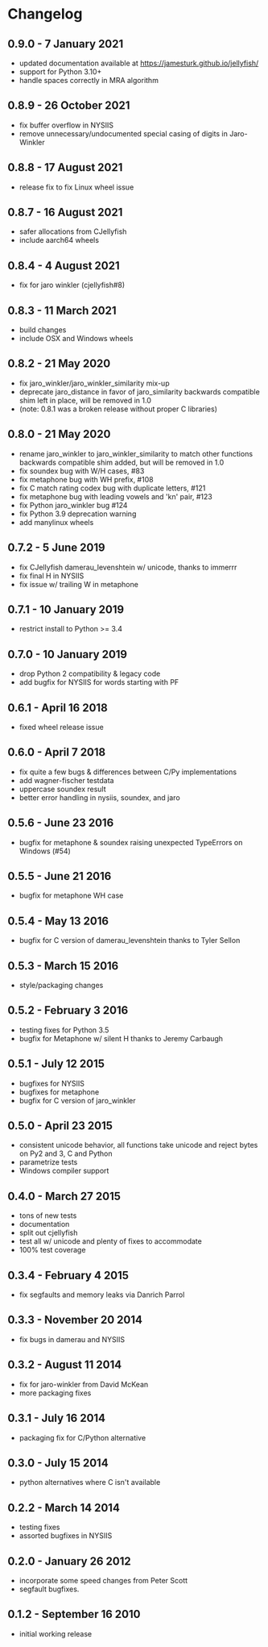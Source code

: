 Changelog
=========

0.9.0 - 7 January 2021
----------------------
* updated documentation available at https://jamesturk.github.io/jellyfish/
* support for Python 3.10+
* handle spaces correctly in MRA algorithm

0.8.9 - 26 October 2021
-----------------------
* fix buffer overflow in NYSIIS
* remove unnecessary/undocumented special casing of digits in Jaro-Winkler

0.8.8 - 17 August 2021
----------------------
* release fix to fix Linux wheel issue

0.8.7 - 16 August 2021
----------------------
* safer allocations from CJellyfish
* include aarch64 wheels

0.8.4 - 4 August 2021
---------------------
* fix for jaro winkler (cjellyfish#8)

0.8.3 - 11 March 2021
---------------------
* build changes
* include OSX and Windows wheels

0.8.2 - 21 May 2020
-------------------
* fix jaro_winkler/jaro_winkler_similarity mix-up
* deprecate jaro_distance in favor of jaro_similarity
  backwards compatible shim left in place, will be removed in 1.0
* (note: 0.8.1 was a broken release without proper C libraries)

0.8.0 - 21 May 2020
-------------------
* rename jaro_winkler to jaro_winkler_similarity to match other functions
  backwards compatible shim added, but will be removed in 1.0
* fix soundex bug with W/H cases, #83
* fix metaphone bug with WH prefix, #108
* fix C match rating codex bug with duplicate letters, #121
* fix metaphone bug with leading vowels and 'kn' pair, #123
* fix Python jaro_winkler bug #124
* fix Python 3.9 deprecation warning
* add manylinux wheels

0.7.2 - 5 June 2019
-----------------------
* fix CJellyfish damerau_levenshtein w/ unicode, thanks to immerrr
* fix final H in NYSIIS
* fix issue w/ trailing W in metaphone

0.7.1 - 10 January 2019
-----------------------
* restrict install to Python >= 3.4

0.7.0 - 10 January 2019
-----------------------
* drop Python 2 compatibility & legacy code
* add bugfix for NYSIIS for words starting with PF

0.6.1 - April 16 2018
---------------------
* fixed wheel release issue

0.6.0 - April 7 2018
--------------------
* fix quite a few bugs & differences between C/Py implementations
* add wagner-fischer testdata
* uppercase soundex result
* better error handling in nysiis, soundex, and jaro

0.5.6 - June 23 2016
--------------------
* bugfix for metaphone & soundex raising unexpected TypeErrors on Windows (#54)

0.5.5 - June 21 2016
--------------------
* bugfix for metaphone WH case

0.5.4 - May 13 2016
-------------------
* bugfix for C version of damerau_levenshtein thanks to Tyler Sellon

0.5.3 - March 15 2016
---------------------
* style/packaging changes


0.5.2 - February 3 2016
-----------------------

* testing fixes for Python 3.5
* bugfix for Metaphone w/ silent H thanks to Jeremy Carbaugh

0.5.1 - July 12 2015
--------------------

* bugfixes for NYSIIS
* bugfixes for metaphone
* bugfix for C version of jaro_winkler

0.5.0 - April 23 2015
---------------------

* consistent unicode behavior, all functions take unicode and reject bytes on Py2 and 3, C and Python
* parametrize tests
* Windows compiler support

0.4.0 - March 27 2015
---------------------

* tons of new tests
* documentation
* split out cjellyfish
* test all w/ unicode and plenty of fixes to accommodate
* 100% test coverage

0.3.4 - February 4 2015
-----------------------

* fix segfaults and memory leaks via Danrich Parrol

0.3.3 - November 20 2014
------------------------

* fix bugs in damerau and NYSIIS

0.3.2 -  August 11 2014
-----------------------

* fix for jaro-winkler from David McKean
* more packaging fixes

0.3.1 - July 16 2014
--------------------

* packaging fix for C/Python alternative

0.3.0 - July 15 2014
--------------------

* python alternatives where C isn't available

0.2.2 - March 14 2014
---------------------

* testing fixes
* assorted bugfixes in NYSIIS

0.2.0 - January 26 2012
-----------------------

* incorporate some speed changes from Peter Scott
* segfault bugfixes.

0.1.2 - September 16 2010
-------------------------

* initial working release
